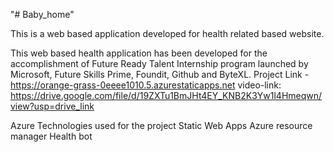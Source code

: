 "# Baby_home" 

This is a web based application developed for health related based website.

This web based health application has been developed for the accomplishment of Future Ready Talent Internship program launched by Microsoft, Future Skills Prime, Foundit, Github and ByteXL.
Project Link - 
https://orange-grass-0eeee1010.5.azurestaticapps.net
video-link: https://drive.google.com/file/d/19ZXTu1BmJHt4EY_KNB2K3Yw1l4Hmeqwn/view?usp=drive_link

Azure Technologies used for the project
Static Web Apps
Azure resource manager
Health bot
